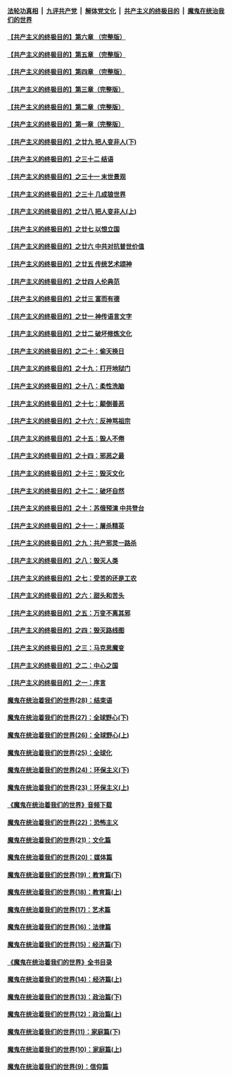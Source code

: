 ####  [法轮功真相](../../../../basic/blob/master/README.md?t=02050413) &nbsp;|&nbsp; [九评共产党](../../../../9ping.md/blob/master/README.md?t=02050413) &nbsp;|&nbsp; [解体党文化](../../../../jtdwh.md/blob/master/README.md?t=02050413)  &nbsp;|&nbsp; [共产主义的终极目的](../../../../gczydzjmd.md/blob/master/README.md?t=02050413) &nbsp;|&nbsp; [魔鬼在统治我们的世界](../../../../mgztzwmdsj.md/blob/master/README.md?t=02050413) 

#### [【共产主义的终极目的】第六章 （完整版）](../pages/nsc422/n11428913.md?t=02050413) 

#### [【共产主义的终极目的】第五章 （完整版）](../pages/nsc422/n11428912.md?t=02050413) 

#### [【共产主义的终极目的】第四章 （完整版）](../pages/nsc422/n11428907.md?t=02050413) 

#### [【共产主义的终极目的】第三章（完整版）](../pages/nsc422/n11428848.md?t=02050413) 

#### [【共产主义的终极目的】第二章（完整版）](../pages/nsc422/n11428831.md?t=02050413) 

#### [【共产主义的终极目的】第一章（完整版）](../pages/nsc422/n11417651.md?t=02050413) 

#### [【共产主义的终极目的】之廿九 把人变非人(下)](../pages/nsc422/n11344140.md?t=02050413) 

#### [【共产主义的终极目的】之三十二 结语](../pages/nsc422/n11360535.md?t=02050413) 

#### [【共产主义的终极目的】之三十一 末世景观](../pages/nsc422/n11351129.md?t=02050413) 

#### [【共产主义的终极目的】之三十 几成狼世界](../pages/nsc422/n11348280.md?t=02050413) 

#### [【共产主义的终极目的】之廿八 把人变非人(上)](../pages/nsc422/n11340492.md?t=02050413) 

#### [【共产主义的终极目的】之廿七 以恨立国](../pages/nsc422/n11336944.md?t=02050413) 

#### [【共产主义的终极目的】之廿六 中共对抗普世价值](../pages/nsc422/n11324785.md?t=02050413) 

#### [【共产主义的终极目的】之廿五 传统艺术颂神](../pages/nsc422/n11296396.md?t=02050413) 

#### [【共产主义的终极目的】之廿四 人伦典范](../pages/nsc422/n11296397.md?t=02050413) 

#### [【共产主义的终极目的】之廿三 富而有德](../pages/nsc422/n11283598.md?t=02050413) 

#### [【共产主义的终极目的】之廿一 神传语言文字](../pages/nsc422/n11263265.md?t=02050413) 

#### [【共产主义的终极目的】之廿二 破坏修炼文化](../pages/nsc422/n11245728.md?t=02050413) 

#### [【共产主义的终极目的】之二十：偷天换日](../pages/nsc422/n11238846.md?t=02050413) 

#### [【共产主义的终极目的】之十九：打开地狱门](../pages/nsc422/n11206376.md?t=02050413) 

#### [【共产主义的终极目的】之十八：柔性洗脑](../pages/nsc422/n11199994.md?t=02050413) 

#### [【共产主义的终极目的】之十七：颠倒善恶](../pages/nsc422/n11179782.md?t=02050413) 

#### [【共产主义的终极目的】之十六：反神骂祖宗](../pages/nsc422/n11166798.md?t=02050413) 

#### [【共产主义的终极目的】之十五：毁人不倦](../pages/nsc422/n11166792.md?t=02050413) 

#### [【共产主义的终极目的】之十四：邪恶之最](../pages/nsc422/n11150249.md?t=02050413) 

#### [【共产主义的终极目的】之十三：毁灭文化](../pages/nsc422/n11135227.md?t=02050413) 

#### [【共产主义的终极目的】之十二：破坏自然](../pages/nsc422/n11135214.md?t=02050413) 

#### [【共产主义的终极目的】之十：苏俄预演 中共登台](../pages/nsc422/n11118424.md?t=02050413) 

#### [【共产主义的终极目的】之十一：屠杀精英](../pages/nsc422/n11118442.md?t=02050413) 

#### [【共产主义的终极目的】之九：共产邪灵一路杀](../pages/nsc422/n11114139.md?t=02050413) 

#### [【共产主义的终极目的】之八：毁灭人类](../pages/nsc422/n11108503.md?t=02050413) 

#### [【共产主义的终极目的】之七：受苦的还是工农](../pages/nsc422/n11101809.md?t=02050413) 

#### [【共产主义的终极目的】之六：甜头和苦头](../pages/nsc422/n11096971.md?t=02050413) 

#### [【共产主义的终极目的】之五：万变不离其邪](../pages/nsc422/n11091285.md?t=02050413) 

#### [【共产主义的终极目的】之四：毁灭路线图](../pages/nsc422/n11086284.md?t=02050413) 

#### [【共产主义的终极目的】之三：马克思魔变](../pages/nsc422/n11061941.md?t=02050413) 

#### [【共产主义的终极目的】之二：中心之国](../pages/nsc422/n11047728.md?t=02050413) 

#### [【共产主义的终极目的】之一：序言](../pages/nsc422/n11086077.md?t=02050413) 

#### [魔鬼在统治着我们的世界(28)：结束语](../pages/nsc422/n10936246.md?t=02050413) 

#### [魔鬼在统治着我们的世界(27)：全球野心(下)](../pages/nsc422/n10928319.md?t=02050413) 

#### [魔鬼在统治着我们的世界(26)：全球野心(上)](../pages/nsc422/n10900318.md?t=02050413) 

#### [魔鬼在统治着我们的世界(25)：全球化](../pages/nsc422/n10788205.md?t=02050413) 

#### [魔鬼在统治着我们的世界(24)：环保主义(下)](../pages/nsc422/n10695307.md?t=02050413) 

#### [魔鬼在统治着我们的世界(23)：环保主义(上)](../pages/nsc422/n10688613.md?t=02050413) 

#### [《魔鬼在统治着我们的世界》音频下载](../pages/nsc422/n10635553.md?t=02050413) 

#### [魔鬼在统治着我们的世界(22)：恐怖主义](../pages/nsc422/n10614727.md?t=02050413) 

#### [魔鬼在统治着我们的世界(21)：文化篇](../pages/nsc422/n10597706.md?t=02050413) 

#### [魔鬼在统治着我们的世界(20)：媒体篇](../pages/nsc422/n10586579.md?t=02050413) 

#### [魔鬼在统治着我们的世界(19)：教育篇(下)](../pages/nsc422/n10564808.md?t=02050413) 

#### [魔鬼在统治着我们的世界(18)：教育篇(上)](../pages/nsc422/n10526970.md?t=02050413) 

#### [魔鬼在统治着我们的世界(17)：艺术篇](../pages/nsc422/n10499093.md?t=02050413) 

#### [魔鬼在统治着我们的世界(16)：法律篇](../pages/nsc422/n10485969.md?t=02050413) 

#### [魔鬼在统治着我们的世界(15)：经济篇(下)](../pages/nsc422/n10469975.md?t=02050413) 

#### [《魔鬼在统治着我们的世界》全书目录](../pages/nsc422/n10464261.md?t=02050413) 

#### [魔鬼在统治着我们的世界(14)：经济篇(上)](../pages/nsc422/n10457370.md?t=02050413) 

#### [魔鬼在统治着我们的世界(13)：政治篇(下)](../pages/nsc422/n10448270.md?t=02050413) 

#### [魔鬼在统治着我们的世界(12)：政治篇(上)](../pages/nsc422/n10444576.md?t=02050413) 

#### [魔鬼在统治着我们的世界(11)：家庭篇(下)](../pages/nsc422/n10440961.md?t=02050413) 

#### [魔鬼在统治着我们的世界(10)：家庭篇(上)](../pages/nsc422/n10435448.md?t=02050413) 

#### [魔鬼在统治着我们的世界(9)：信仰篇](../pages/nsc422/n10432159.md?t=02050413) 

